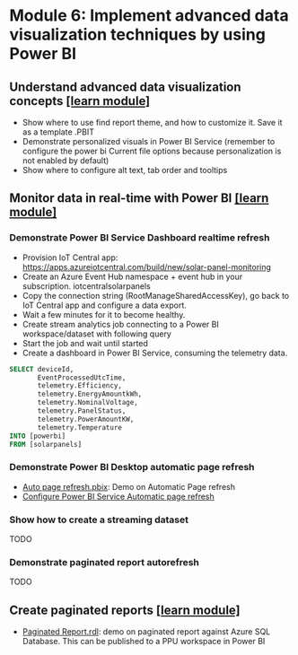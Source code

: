 # Module 6: Implement advanced data visualization techniques by using Power BI

## Understand advanced data visualization concepts [[learn module]](https://learn.microsoft.com/training/modules/understand-advanced-data-visualization-concepts)

- Show where to use find report theme, and how to customize it. Save it as a template .PBIT
- Demonstrate personalized visuals in Power BI Service (remember to configure the power bi Current file options because personalization is not enabled by default)
- Show where to configure alt text, tab order and tooltips

## Monitor data in real-time with Power BI [[learn module]](https://learn.microsoft.com/training/modules/monitor-data-real-time-power-bi)


### Demonstrate Power BI Service Dashboard realtime refresh
- Provision IoT Central app: https://apps.azureiotcentral.com/build/new/solar-panel-monitoring
- Create an Azure Event Hub namespace + event hub in your subscription. iotcentralsolarpanels
- Copy the connection string (RootManageSharedAccessKey), go back to IoT Central app and configure a data export.
- Wait a few minutes for it to become healthy.
- Create stream analytics job connecting to a Power BI workspace/dataset with following query
- Start the job and wait until started
- Create a dashboard in Power BI Service, consuming the telemetry data.

```sql
SELECT deviceId,
       EventProcessedUtcTime,
       telemetry.Efficiency,
       telemetry.EnergyAmountkWh,
       telemetry.NominalVoltage,
       telemetry.PanelStatus,
       telemetry.PowerAmountKW,
       telemetry.Temperature 
INTO [powerbi]
FROM [solarpanels]
```

### Demonstrate Power BI Desktop automatic page refresh

- [Auto page refresh.pbix](/demo/Module-06-assets/Auto%20Page%20Refresh.pbix): Demo on Automatic Page refresh
- [Configure Power BI Service Automatic page refresh](https://app.powerbi.com/admin-portal/ppuTenantSettings)

### Show how to create a streaming dataset

TODO

### Demonstrate paginated report autorefresh

TODO

## Create paginated reports [[learn module]](https://learn.microsoft.com/training/modules/create-paginated-reports-power-bi)

- [Paginated Report.rdl](/demo/Module-06-assets/Paginated%20Report.rdl): demo on paginated report against Azure SQL Database. This can be published to a PPU workspace in Power BI
